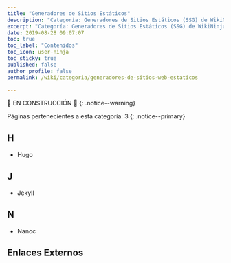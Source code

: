 ```yaml
---
title: "Generadores de Sitios Estáticos"
description: "Categoría: Generadores de Sitios Estáticos (SSG) de WikiNinjas, la Enciclopedia Informática Tecnológica"
excerpt: "Categoría: Generadores de Sitios Estáticos (SSG) de WikiNinjas, la Enciclopedia Informática Tecnológica"
date: 2019-08-28 09:07:07
toc: true
toc_label: "Contenidos"
toc_icon: user-ninja
toc_sticky: true
published: false
author_profile: false
permalink: /wiki/categoria/generadores-de-sitios-web-estaticos

---
```


🚧 EN CONSTRUCCIÓN 🚧
{: .notice--warning}

<!-- EN CONSTRUCCIÓN -->
Páginas pertenecientes a esta categoría: 3
{: .notice--primary}

## H

- Hugo

## J

- Jekyll

## N

- Nanoc

## Enlaces Externos

<!-- https://en.wikipedia.org/wiki/Category:Free_static_website_generators -->